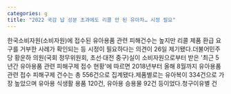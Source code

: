 ```yaml
---
categories: g
title: "2022 국감 납 성분 초과에도 리콜 안 된 유아차… 시정 필요"
---
```

한국소비자원(소비자원)에 접수된 유아용품 관련 피해건수는 높지만 리콜 제품 환급 요구를 거부한 사례가 확인되는 등 시정이 필요하다는 의견이 26일 제기됐다.더불어민주당 황운하 의원(국회 정무위원회, 초선&middot;대전 중구)실이 소비자원으로부터 받은 &#39;최근 5년간 유아용품 관련 피해구제 접수 현황&#39;에 따르면 2018년부터 올해 8월까지 유아용품 관련 접수 피해구제 건수는 총 556건으로 집계됐다.제품별로는 유아복이 334건으로 가장 높았으며 유아용 식생활 용품 120건, 유아용 승용물 92건 등이었다.청구이유별 건